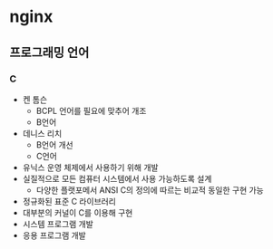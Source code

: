 # nginx
## 프로그래밍 언어
### C

- 켄 톰슨
	- BCPL 언어를 필요에 맞추어 개조
	- B언어
- 데니스 리치
	- B언어 개선
	- C언어
- 유닉스 운영 체제에서 사용하기 위해 개발
- 실질적으로 모든 컴퓨터 시스템에서 사용 가능하도록 설계
	- 다양한 플랫포메서 ANSI C의 정의에 따르는 비교적 동일한 구현 가능
- 정규화된 표준 C 라이브러리
- 대부분의 커널이 C를 이용해 구현
- 시스템 프로그램 개발
- 응용 프로그램 개발













